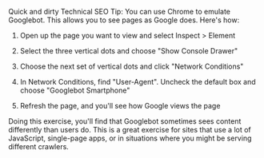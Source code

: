 Quick and dirty Technical SEO Tip: You can use Chrome to emulate Googlebot. This allows you to see pages as Google does. Here's how:  
  
1. Open up the page you want to view and select Inspect > Element  
  
2. Select the three vertical dots and choose "Show Console Drawer"  
  
3. Choose the next set of vertical dots and click "Network Conditions"  
  
4. In Network Conditions, find "User-Agent". Uncheck the default box and choose "Googlebot Smartphone"  
  
5. Refresh the page, and you'll see how Google views the page  
  
Doing this exercise, you'll find that Googlebot sometimes sees content differently than users do. This is a great exercise for sites that use a lot of JavaScript, single-page apps, or in situations where you might be serving different crawlers.